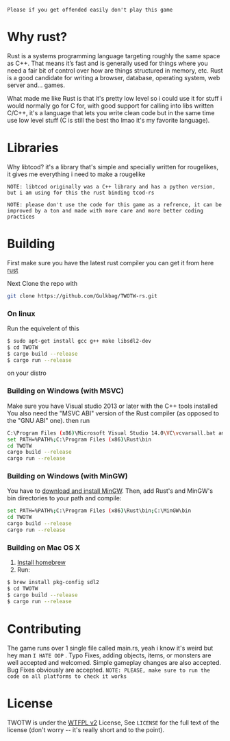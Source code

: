 `Please if you get offended easily don't play this game`

# Why rust?

Rust is a systems programming language targeting roughly the same space as C++. That means it’s fast and is generally used for things where you need a fair bit of control over how are things structured in memory, etc. Rust is a good candidate for writing a browser, database, operating system, web server and…​ games.

What made me like Rust is that it's pretty low level so i could use it for stuff i would normally go for C for, with good support for calling into libs written C/C++, it's a language that lets you write clean code but in the same time use low level stuff (C is still the best tho lmao it's my favorite language).

# Libraries

Why libtcod? it's a library that's simple and specially written for rougelikes, it gives me everything i need to make a rougelike

`NOTE: libtcod originally was a C++ library and has a python version, but i am using for this the rust binding tcod-rs`

`NOTE: please don't use the code for this game as a refrence, it can be improved by a ton and made with more care and more better coding practices`

# Building
First make sure you have the latest rust compiler you can get it from here [rust](https://www.rust-lang.org/)

Next Clone the repo with

```bash
git clone https://github.com/Gulkbag/TWOTW-rs.git
```
  ### On linux
  Run the equivelent of this
  ```bash
  $ sudo apt-get install gcc g++ make libsdl2-dev
  $ cd TWOTW
  $ cargo build --release
  $ cargo run --release
  ```
  on your distro
  ### Building on Windows (with MSVC)
  Make sure you have Visual studio 2013 or later with the C++ tools installed You also need the "MSVC ABI" version of the Rust compiler (as opposed to the "GNU ABI" one).
  then run
  ```bash
  C:\Program Files (x86)\Microsoft Visual Studio 14.0\VC\vcvarsall.bat amd64
  set PATH=%PATH%;C:\Program Files (x86)\Rust\bin
  cd TWOTW
  cargo build --release
  cargo run --release
  ```
  ### Building on Windows (with MinGW)
  You have to [download and install MinGW](http://www.mingw.org/). Then, add Rust's and MinGW's bin directories to your path and compile:
  ```bash
  set PATH=%PATH%;C:\Program Files (x86)\Rust\bin;C:\MinGW\bin
  cd TWOTW
  cargo build --release
  cargo run --release
  ```
  ### Building on Mac OS X
  1. [Install homebrew](http://brew.sh/)
  2. Run:
  ```bash
  $ brew install pkg-config sdl2
  $ cd TWOTW
  $ cargo build --release
  $ cargo run --release
  ```

# Contributing
The game runs over 1 single file called main.rs, yeah i know it's weird but hey man ```I HATE OOP``` .
Typo Fixes, adding objects, items, or monsters are well accepted and welcomed.
Simple gameplay changes are also accepted.
Bug Fixes obviously are accepted.
```NOTE: PLEASE, make sure to run the code on all platforms to check it works```

# License
TWOTW is under the [WTFPL v2](http://www.wtfpl.net/txt/copying/) License, See ```LICENSE```  for the full text of the license (don't worry -- it's really short and to the point).
